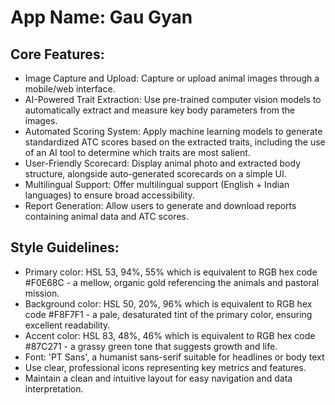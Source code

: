 # **App Name**: Gau Gyan

## Core Features:

- Image Capture and Upload: Capture or upload animal images through a mobile/web interface.
- AI-Powered Trait Extraction: Use pre-trained computer vision models to automatically extract and measure key body parameters from the images.
- Automated Scoring System: Apply machine learning models to generate standardized ATC scores based on the extracted traits, including the use of an AI tool to determine which traits are most salient.
- User-Friendly Scorecard: Display animal photo and extracted body structure, alongside auto-generated scorecards on a simple UI.
- Multilingual Support: Offer multilingual support (English + Indian languages) to ensure broad accessibility.
- Report Generation: Allow users to generate and download reports containing animal data and ATC scores.

## Style Guidelines:

- Primary color: HSL 53, 94%, 55% which is equivalent to RGB hex code #F0E68C - a mellow, organic gold referencing the animals and pastoral mission.
- Background color: HSL 50, 20%, 96% which is equivalent to RGB hex code #F8F7F1 - a pale, desaturated tint of the primary color, ensuring excellent readability.
- Accent color: HSL 83, 48%, 46% which is equivalent to RGB hex code #87C271 - a grassy green tone that suggests growth and life.
- Font: 'PT Sans', a humanist sans-serif suitable for headlines or body text
- Use clear, professional icons representing key metrics and features.
- Maintain a clean and intuitive layout for easy navigation and data interpretation.